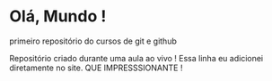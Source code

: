 # Olá, Mundo !
 primeiro repositório do cursos de git e github

Repositório criado durante uma aula ao vivo !
Essa linha eu adicionei diretamente no site. QUE IMPRESSSIONANTE !
